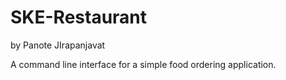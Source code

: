# SKE-Restaurant
by Panote JIrapanjavat

A command line interface for a simple food ordering application.
